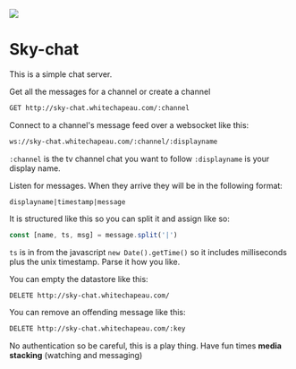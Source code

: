 ![](https://dm8eklel4s62k.cloudfront.net/images/sky-logo-b90e8c9.jpg)
# Sky-chat

This is a simple chat server.

Get all the messages for a channel or create a channel

```sh
GET http://sky-chat.whitechapeau.com/:channel
```

Connect to a channel's message feed over a websocket like this:

```sh
ws://sky-chat.whitechapeau.com/:channel/:displayname
```

`:channel` is the tv channel chat you want to follow `:displayname` is your display name.

Listen for messages. When they arrive they will be in the following format:

`displayname|timestamp|message`

It is structured like this so you can split it and assign like so:

```js
const [name, ts, msg] = message.split('|')
```

`ts` is in from the javascript `new Date().getTime()` so it includes milliseconds plus the unix timestamp. Parse it how you like.

You can empty the datastore like this:

```sh
DELETE http://sky-chat.whitechapeau.com/
```

You can remove an offending message like this:

```sh
DELETE http://sky-chat.whitechapeau.com/:key
```

No authentication so be careful, this is a play thing.
Have fun times **media stacking** (watching and messaging)
